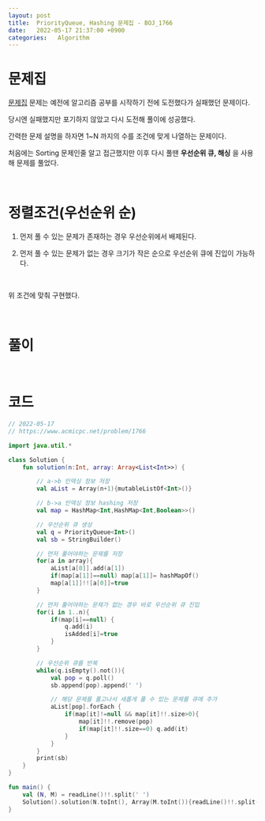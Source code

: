 ```yaml
---
layout: post
title:  PriorityQueue, Hashing 문제집 - BOJ_1766
date:   2022-05-17 21:37:00 +0900
categories:   Algorithm
---
```


# 문제집

[문제집] 문제는 예전에 알고리즘 공부를 시작하기 전에 도전했다가 실패했던 문제이다.

당시엔 실패했지만 포기하지 않았고 다시 도전해 풀이에 성공했다.

간력한 문제 설명을 하자면 1~N 까지의 수를 조건에 맞게 나열하는 문제이다.

처음에는 Sorting 문제인줄 알고 접근했지만 이후 다시 풀땐 __우선순위 큐, 해싱__ 을 사용해 문제를 풀었다.

<br>

# 정렬조건(우선순위 순)

1. 먼저 풀 수 있는 문제가 존재하는 경우 우선순위에서 배제된다.

2. 먼저 풀 수 있는 문제가 없는 경우 크기가 작은 순으로 우선순위 큐에 진입이 가능하다.

<br>

위 조건에 맞춰 구현했다.

[문제집]: https://www.acmicpc.net/problem/1766



<br>

# 풀이



<br>

# 코드

```kotlin
// 2022-05-17
// https://www.acmicpc.net/problem/1766

import java.util.*

class Solution {
    fun solution(n:Int, array: Array<List<Int>>) {

        // a->b 인덱싱 정보 저장
        val aList = Array(n+1){mutableListOf<Int>()}

        // b->a 인덱싱 정보 hashing 저장
        val map = HashMap<Int,HashMap<Int,Boolean>>()

        // 우선순위 큐 생성
        val q = PriorityQueue<Int>()
        val sb = StringBuilder()

        // 먼저 풀어야하는 문제를 저장
        for(a in array){
            aList[a[0]].add(a[1])
            if(map[a[1]]==null) map[a[1]]= hashMapOf()
            map[a[1]]!![a[0]]=true
        }

        // 먼저 풀어야하는 문제가 없는 경우 바로 우선순위 큐 진입
        for(i in 1..n){
            if(map[i]==null) {
                q.add(i)
                isAdded[i]=true
            }
        }

        // 우선순위 큐를 반복
        while(q.isEmpty().not()){
            val pop = q.poll()
            sb.append(pop).append(' ')

            // 해당 문제를 풀고나서 새롭게 풀 수 있는 문제를 큐에 추가
            aList[pop].forEach {
                if(map[it]!=null && map[it]!!.size>0){
                    map[it]!!.remove(pop)
                    if(map[it]!!.size==0) q.add(it)
                }
            }
        }
        print(sb)
    }
}

fun main() {
    val (N, M) = readLine()!!.split(' ')
    Solution().solution(N.toInt(), Array(M.toInt()){readLine()!!.split(' ').map{it.toInt()}})
}
```
